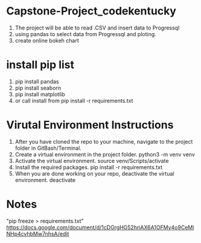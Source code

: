 # Capstone-Project_codekentucky
1. The project will be able to read .CSV and insert data to Progressql
2. using pandas to select data from Progressql and ploting.
3. create online bokeh chart
# install pip list
1. pip install pandas
2. pip install seaborn
3. pip install matplotlib
99. or call install from pip install -r requirements.txt

# Virutal Environment Instructions
1. After you have cloned the repo to your machine, navigate to the project folder in GitBash/Terminal.
2. Create a virtual environment in the project folder. python3 -m venv venv
3. Activate the virtual environment. source venv/Scripts/activate
4. Install the required packages. pip install -r requirements.txt
5. When you are done working on your repo, deactivate the virtual environment. deactivate

# Notes
"pip freeze > requirements.txt"
https://docs.google.com/document/d/1cDGrgHG52hriAX6A1OFMy4o9CeMlNHp4cvhbMw7nhsA/edit
